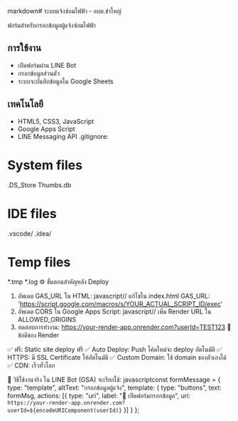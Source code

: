 markdown# ระบบแจ้งซ่อมไฟฟ้า - อบต.ข่าใหญ่

ฟอร์มสำหรับกรอกข้อมูลผู้แจ้งซ่อมไฟฟ้า

## การใช้งาน
- เปิดฟอร์มผ่าน LINE Bot
- กรอกข้อมูลส่วนตัว
- ระบบจะบันทึกข้อมูลใน Google Sheets

## เทคโนโลยี
- HTML5, CSS3, JavaScript
- Google Apps Script
- LINE Messaging API
.gitignore:
# System files
.DS_Store
Thumbs.db

# IDE files
.vscode/
.idea/

# Temp files
*.tmp
*.log
⚙️ ขั้นตอนสำคัญหลัง Deploy
1. อัพเดต GAS_URL ใน HTML:
javascript// แก้ไขใน index.html
GAS_URL: 'https://script.google.com/macros/s/YOUR_ACTUAL_SCRIPT_ID/exec'
2. อัพเดต CORS ใน Google Apps Script:
javascript// เพิ่ม Render URL ใน ALLOWED_ORIGINS
3. ทดสอบการทำงาน:
https://your-render-app.onrender.com?userId=TEST123
🎯 ข้อดีของ Render

✅ ฟรี: Static site deploy ฟรี
✅ Auto Deploy: Push โค้ดใหม่จะ deploy อัตโนมัติ
✅ HTTPS: มี SSL Certificate ให้อัตโนมัติ
✅ Custom Domain: ใช้ domain ของตัวเองได้
✅ CDN: เร็วทั่วโลก

📱 วิธีใช้งานจริง
ใน LINE Bot (GSA) จะเรียกใช้:
javascriptconst formMessage = {
  type: "template",
  altText: "กรอกข้อมูลผู้แจ้ง",
  template: {
    type: "buttons",
    text: formMsg,
    actions: [{
      type: "uri",
      label: "📝 เปิดฟอร์มกรอกข้อมูล",
      uri: `https://your-render-app.onrender.com?userId=${encodeURIComponent(userId)}`
    }]
  }
};
